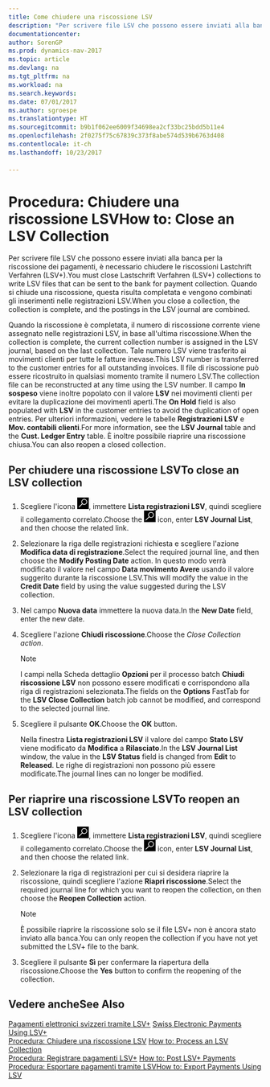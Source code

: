 ```yaml
---
title: Come chiudere una riscossione LSV
description: "Per scrivere file LSV che possono essere inviati alla banca per la riscossione dei pagamenti, è necessario chiudere le riscossioni Lastchrift Verfahren (LSV+). Quando si chiude una riscossione, questa risulta completata e vengono combinati gli inserimenti nelle registrazioni LSV."
documentationcenter: 
author: SorenGP
ms.prod: dynamics-nav-2017
ms.topic: article
ms.devlang: na
ms.tgt_pltfrm: na
ms.workload: na
ms.search.keywords: 
ms.date: 07/01/2017
ms.author: sgroespe
ms.translationtype: HT
ms.sourcegitcommit: b9b1f062ee6009f34698ea2cf33bc25bdd5b11e4
ms.openlocfilehash: 2f0275f75c67839c373f8abe574d539b6763d408
ms.contentlocale: it-ch
ms.lasthandoff: 10/23/2017

---
```

# <a name="how-to-close-an-lsv-collection"></a><span data-ttu-id="cef0a-104">Procedura: Chiudere una riscossione LSV</span><span class="sxs-lookup"><span data-stu-id="cef0a-104">How to: Close an LSV Collection</span></span>
<span data-ttu-id="cef0a-105">Per scrivere file LSV che possono essere inviati alla banca per la riscossione dei pagamenti, è necessario chiudere le riscossioni Lastchrift Verfahren (LSV+).</span><span class="sxs-lookup"><span data-stu-id="cef0a-105">You must close Lastschrift Verfahren (LSV+) collections to write LSV files that can be sent to the bank for payment collection.</span></span> <span data-ttu-id="cef0a-106">Quando si chiude una riscossione, questa risulta completata e vengono combinati gli inserimenti nelle registrazioni LSV.</span><span class="sxs-lookup"><span data-stu-id="cef0a-106">When you close a collection, the collection is complete, and the postings in the LSV journal are combined.</span></span>  

<span data-ttu-id="cef0a-107">Quando la riscossione è completata, il numero di riscossione corrente viene assegnato nelle registrazioni LSV, in base all'ultima riscossione.</span><span class="sxs-lookup"><span data-stu-id="cef0a-107">When the collection is complete, the current collection number is assigned in the LSV journal, based on the last collection.</span></span> <span data-ttu-id="cef0a-108">Tale numero LSV viene trasferito ai movimenti clienti per tutte le fatture inevase.</span><span class="sxs-lookup"><span data-stu-id="cef0a-108">This LSV number is transferred to the customer entries for all outstanding invoices.</span></span> <span data-ttu-id="cef0a-109">Il file di riscossione può essere ricostruito in qualsiasi momento tramite il numero LSV.</span><span class="sxs-lookup"><span data-stu-id="cef0a-109">The collection file can be reconstructed at any time using the LSV number.</span></span> <span data-ttu-id="cef0a-110">Il campo **In sospeso** viene inoltre popolato con il valore **LSV** nei movimenti clienti per evitare la duplicazione dei movimenti aperti.</span><span class="sxs-lookup"><span data-stu-id="cef0a-110">The **On Hold** field is also populated with **LSV** in the customer entries to avoid the duplication of open entries.</span></span> <span data-ttu-id="cef0a-111">Per ulteriori informazioni, vedere le tabelle **Registrazioni LSV** e **Mov. contabili clienti**.</span><span class="sxs-lookup"><span data-stu-id="cef0a-111">For more information, see the **LSV Journal** table and the **Cust. Ledger Entry** table.</span></span> <span data-ttu-id="cef0a-112">È inoltre possibile riaprire una riscossione chiusa.</span><span class="sxs-lookup"><span data-stu-id="cef0a-112">You can also reopen a closed collection.</span></span>  

## <a name="to-close-an-lsv-collection"></a><span data-ttu-id="cef0a-113">Per chiudere una riscossione LSV</span><span class="sxs-lookup"><span data-stu-id="cef0a-113">To close an LSV collection</span></span>  

1.  <span data-ttu-id="cef0a-114">Scegliere l'icona ![Cerca pagina o report](../../media/ui-search/search_small.png "Cerca pagina o report"), immettere **Lista registrazioni LSV**, quindi scegliere il collegamento correlato.</span><span class="sxs-lookup"><span data-stu-id="cef0a-114">Choose the ![Search for Page or Report](../../media/ui-search/search_small.png "Search for Page or Report icon") icon, enter **LSV Journal List**, and then choose the related link.</span></span>  
2.  <span data-ttu-id="cef0a-115">Selezionare la riga delle registrazioni richiesta e scegliere l'azione **Modifica data di registrazione**.</span><span class="sxs-lookup"><span data-stu-id="cef0a-115">Select the required journal line, and then choose the **Modify Posting Date** action.</span></span> <span data-ttu-id="cef0a-116">In questo modo verrà modificato il valore nel campo **Data movimento Avere** usando il valore suggerito durante la riscossione LSV.</span><span class="sxs-lookup"><span data-stu-id="cef0a-116">This will modify the value in the **Credit Date** field by using the value suggested during the LSV collection.</span></span>  
3.  <span data-ttu-id="cef0a-117">Nel campo **Nuova data** immettere la nuova data.</span><span class="sxs-lookup"><span data-stu-id="cef0a-117">In the **New Date** field, enter the new date.</span></span>  
4.  <span data-ttu-id="cef0a-118">Scegliere l'azione **Chiudi riscossione**.</span><span class="sxs-lookup"><span data-stu-id="cef0a-118">Choose the **Close Collection* action*.</span></span>  

    > [!NOTE]  
    >  <span data-ttu-id="cef0a-119">I campi nella Scheda dettaglio **Opzioni** per il processo batch **Chiudi riscossione LSV** non possono essere modificati e corrispondono alla riga di registrazioni selezionata.</span><span class="sxs-lookup"><span data-stu-id="cef0a-119">The fields on the **Options** FastTab for the **LSV Close Collection** batch job cannot be modified, and correspond to the selected journal line.</span></span>  

5.  <span data-ttu-id="cef0a-120">Scegliere il pulsante **OK**.</span><span class="sxs-lookup"><span data-stu-id="cef0a-120">Choose the **OK** button.</span></span>  

    <span data-ttu-id="cef0a-121">Nella finestra **Lista registrazioni LSV** il valore del campo **Stato LSV** viene modificato da **Modifica** a **Rilasciato**.</span><span class="sxs-lookup"><span data-stu-id="cef0a-121">In the **LSV Journal List** window, the value in the **LSV Status** field is changed from **Edit** to **Released**.</span></span> <span data-ttu-id="cef0a-122">Le righe di registrazioni non possono più essere modificate.</span><span class="sxs-lookup"><span data-stu-id="cef0a-122">The journal lines can no longer be modified.</span></span>  

## <a name="to-reopen-an-lsv-collection"></a><span data-ttu-id="cef0a-123">Per riaprire una riscossione LSV</span><span class="sxs-lookup"><span data-stu-id="cef0a-123">To reopen an LSV collection</span></span>  

1.  <span data-ttu-id="cef0a-124">Scegliere l'icona ![Cerca pagina o report](../../media/ui-search/search_small.png "Cerca pagina o report"), immettere **Lista registrazioni LSV**, quindi scegliere il collegamento correlato.</span><span class="sxs-lookup"><span data-stu-id="cef0a-124">Choose the ![Search for Page or Report](../../media/ui-search/search_small.png "Search for Page or Report icon") icon, enter **LSV Journal List**, and then choose the related link.</span></span>  
2.  <span data-ttu-id="cef0a-125">Selezionare la riga di registrazioni per cui si desidera riaprire la riscossione, quindi scegliere l'azione **Riapri riscossione**.</span><span class="sxs-lookup"><span data-stu-id="cef0a-125">Select the required journal line for which you want to reopen the collection, on then choose the **Reopen Collection** action.</span></span>  

    > [!NOTE]  
    >  <span data-ttu-id="cef0a-126">È possibile riaprire la riscossione solo se il file LSV+ non è ancora stato inviato alla banca.</span><span class="sxs-lookup"><span data-stu-id="cef0a-126">You can only reopen the collection if you have not yet submitted the LSV+ file to the bank.</span></span>  

3.  <span data-ttu-id="cef0a-127">Scegliere il pulsante **Sì** per confermare la riapertura della riscossione.</span><span class="sxs-lookup"><span data-stu-id="cef0a-127">Choose the **Yes** button to confirm the reopening of the collection.</span></span>  

## <a name="see-also"></a><span data-ttu-id="cef0a-128">Vedere anche</span><span class="sxs-lookup"><span data-stu-id="cef0a-128">See Also</span></span>  
 <span data-ttu-id="cef0a-129">[Pagamenti elettronici svizzeri tramite LSV+](swiss-electronic-payments-using-lsv-.md) </span><span class="sxs-lookup"><span data-stu-id="cef0a-129">[Swiss Electronic Payments Using LSV+](swiss-electronic-payments-using-lsv-.md) </span></span>  
 <span data-ttu-id="cef0a-130">[Procedura: Chiudere una riscossione LSV](how-to-process-an-lsv-collection.md) </span><span class="sxs-lookup"><span data-stu-id="cef0a-130">[How to: Process an LSV Collection](how-to-process-an-lsv-collection.md) </span></span>  
 <span data-ttu-id="cef0a-131">[Procedura: Registrare pagamenti LSV+](how-to-post-lsv-payments.md) </span><span class="sxs-lookup"><span data-stu-id="cef0a-131">[How to: Post LSV+ Payments](how-to-post-lsv-payments.md) </span></span>  
 [<span data-ttu-id="cef0a-132">Procedura: Esportare pagamenti tramite LSV</span><span class="sxs-lookup"><span data-stu-id="cef0a-132">How to: Export Payments Using LSV</span></span>](how-to-export-payments-using-lsv.md)

